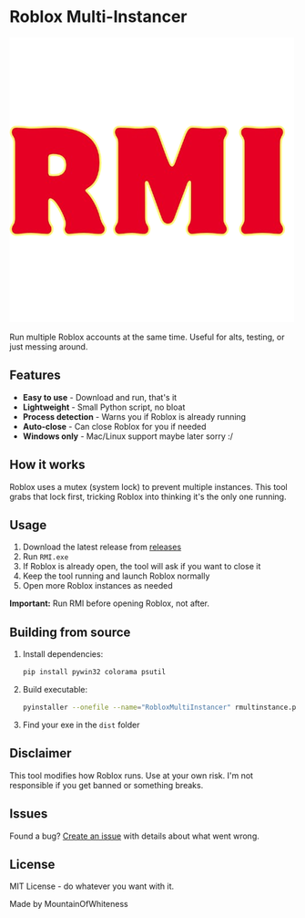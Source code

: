 # Roblox Multi-Instancer

![RMI](rmi.png)

Run multiple Roblox accounts at the same time. Useful for alts, testing, or just messing around.

## Features
- **Easy to use** - Download and run, that's it
- **Lightweight** - Small Python script, no bloat
- **Process detection** - Warns you if Roblox is already running
- **Auto-close** - Can close Roblox for you if needed
- **Windows only** - Mac/Linux support maybe later sorry :/

## How it works
Roblox uses a mutex (system lock) to prevent multiple instances. This tool grabs that lock first, tricking Roblox into thinking it's the only one running.

## Usage
1. Download the latest release from [releases](releases)
2. Run `RMI.exe`
3. If Roblox is already open, the tool will ask if you want to close it
4. Keep the tool running and launch Roblox normally
5. Open more Roblox instances as needed

**Important:** Run RMI before opening Roblox, not after.

## Building from source
1. Install dependencies:
   ```bash
   pip install pywin32 colorama psutil
   ```
2. Build executable:
   ```bash
   pyinstaller --onefile --name="RobloxMultiInstancer" rmultinstance.py
   ```
3. Find your exe in the `dist` folder

## Disclaimer
This tool modifies how Roblox runs. Use at your own risk. I'm not responsible if you get banned or something breaks.

## Issues
Found a bug? [Create an issue](https://github.com/MountainOfWhiteness/Roblox-Multi-Instancer/issues) with details about what went wrong.

## License
MIT License - do whatever you want with it.

Made by MountainOfWhiteness